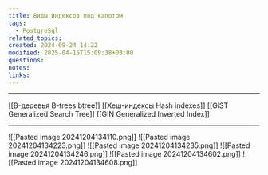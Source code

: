 ```yaml
---
title: Виды индексов под капотом
tags:
  - PostgreSql
related_topics: 
created: 2024-09-24 14:22
modified: 2025-04-15T15:09:38+03:00
questions: 
notes: 
links: 
---
```


----
[[B-деревья B-trees btree]]
[[Хеш-индексы Hash indexes]]
[[GiST Generalized Search Tree]]
[[GIN Generalized Inverted Index]]

----

![[Pasted image 20241204134110.png]]
![[Pasted image 20241204134223.png]]
![[Pasted image 20241204134235.png]]
![[Pasted image 20241204134246.png]]
![[Pasted image 20241204134602.png]]
![[Pasted image 20241204134608.png]]
